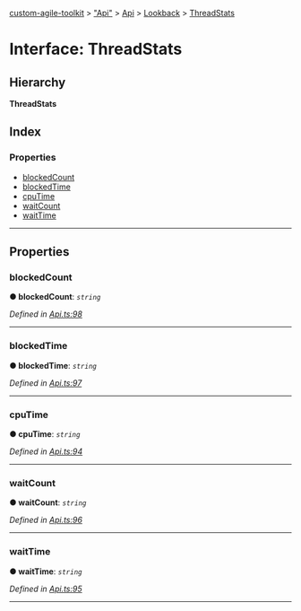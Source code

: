 [custom-agile-toolkit](../README.md) > ["Api"](../modules/_api_.md) > [Api](../modules/_api_.api.md) > [Lookback](../modules/_api_.api.lookback.md) > [ThreadStats](../interfaces/_api_.api.lookback.threadstats.md)

# Interface: ThreadStats

## Hierarchy

**ThreadStats**

## Index

### Properties

* [blockedCount](_api_.api.lookback.threadstats.md#blockedcount)
* [blockedTime](_api_.api.lookback.threadstats.md#blockedtime)
* [cpuTime](_api_.api.lookback.threadstats.md#cputime)
* [waitCount](_api_.api.lookback.threadstats.md#waitcount)
* [waitTime](_api_.api.lookback.threadstats.md#waittime)

---

## Properties

<a id="blockedcount"></a>

###  blockedCount

**● blockedCount**: *`string`*

*Defined in [Api.ts:98](https://github.com/ferentchak/rally-node-sdk/blob/45aae0f/Api.ts#L98)*

___
<a id="blockedtime"></a>

###  blockedTime

**● blockedTime**: *`string`*

*Defined in [Api.ts:97](https://github.com/ferentchak/rally-node-sdk/blob/45aae0f/Api.ts#L97)*

___
<a id="cputime"></a>

###  cpuTime

**● cpuTime**: *`string`*

*Defined in [Api.ts:94](https://github.com/ferentchak/rally-node-sdk/blob/45aae0f/Api.ts#L94)*

___
<a id="waitcount"></a>

###  waitCount

**● waitCount**: *`string`*

*Defined in [Api.ts:96](https://github.com/ferentchak/rally-node-sdk/blob/45aae0f/Api.ts#L96)*

___
<a id="waittime"></a>

###  waitTime

**● waitTime**: *`string`*

*Defined in [Api.ts:95](https://github.com/ferentchak/rally-node-sdk/blob/45aae0f/Api.ts#L95)*

___

